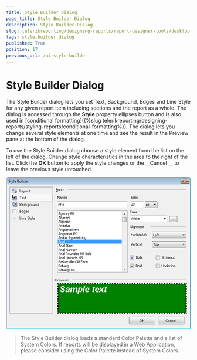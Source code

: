 ```yaml
---
title: Style Builder Dialog
page_title: Style Builder Dialog 
description: Style Builder Dialog
slug: telerikreporting/designing-reports/report-designer-tools/desktop-designers/tools/style-builder-dialog
tags: style,builder,dialog
published: True
position: 17
previous_url: /ui-style-builder
---
```


# Style Builder Dialog

The Style Builder dialog lets you set Text, Background, Edges and Line Style for any given report item including sections and the report as a whole. The dialog is accessed through the __Style__ property ellipses button and is also used in [conditional formatting]({%slug telerikreporting/designing-reports/styling-reports/conditional-formatting%}). The dialog lets you change several style elements at one time and see the result in the Preview pane at the bottom of the dialog. 

To use the Style Builder dialog choose a style element from the list on the left of the dialog. Change style characteristics in the area to the right of the list. Click the __OK__ button to apply the style changes or the __Cancel __ to leave the previous style untouched. 

  ![](images/Style5.png)

> The Style Builder dialog loads a standard Color Palette and a list of System Colors. If reports will be displayed in a Web Application,  please consider using the Color Palette instead of System Colors.

